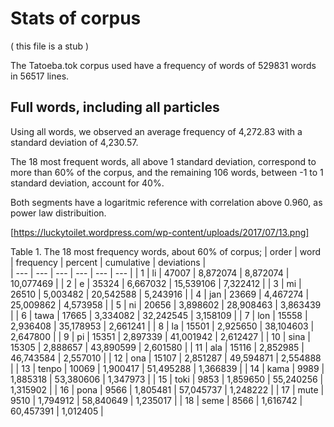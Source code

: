  # Stats of corpus

 ( this file is a stub )
 
 The Tatoeba.tok corpus used have a frequency of words of 529831 words in 56517 lines. 
 
 ## Full words, including all particles

Using all words, we observed an average frequency of 4,272.83 with a standard deviation of 4,230.57.

The 18 most frequent words, all above 1 standard deviation, correspond to more than 60% of the corpus, 
and the remaining 106 words, between -1 to 1 standard deviation, account for 40%. 

Both segments have a logaritmic reference with correlation above 0.960, as power law distribuition.

[https://luckytoilet.wordpress.com/wp-content/uploads/2017/07/13.png]
 
 Table 1. The 18 most frequency words, about 60% of corpus; 
 | order | word | frequency | percent | cumulative | deviations |  
 | --- | --- | --- | --- | --- | --- |
 |  1 | li | 47007 | 8,872074 | 8,872074 | 10,077469 |
 |  2 | e | 35324 | 6,667032 | 15,539106 | 7,322412 |
 |  3 | mi | 26510 | 5,003482 | 20,542588 | 5,243916 |
 |  4 | jan | 23669 | 4,467274 | 25,009862 | 4,573958 |
 |  5 | ni | 20656 | 3,898602 | 28,908463 | 3,863439 |
 |  6 | tawa | 17665 | 3,334082 | 32,242545 | 3,158109 |
 |  7 | lon | 15558 | 2,936408 | 35,178953 | 2,661241 |
 |  8 | la | 15501 | 2,925650 | 38,104603 | 2,647800 |
 |  9 | pi | 15351 | 2,897339 | 41,001942 | 2,612427 |
 |  10 | sina | 15305 | 2,888657 | 43,890599 | 2,601580 |
 |  11 | ala | 15116 | 2,852985 | 46,743584 | 2,557010 |
 |  12 | ona | 15107 | 2,851287 | 49,594871 | 2,554888 |
 |  13 | tenpo | 10069 | 1,900417 | 51,495288 | 1,366839 |
 |  14 | kama | 9989 | 1,885318 | 53,380606 | 1,347973 |
 |  15 | toki | 9853 | 1,859650 | 55,240256 | 1,315902 |
 |  16 | pona | 9566 | 1,805481 | 57,045737 | 1,248222 |
 |  17 | mute | 9510 | 1,794912 | 58,840649 | 1,235017 |
 |  18 | seme | 8566 | 1,616742 | 60,457391 | 1,012405 |

 

 
